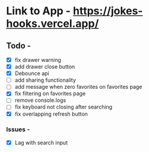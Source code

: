 # Link to App - https://jokes-hooks.vercel.app/

## Todo -

- [x] fix drawer warning
- [x] add drawer close button
- [x] Debounce api
- [ ] add sharing functionality
- [ ] add message when zero favorites on favorites page
- [x] fix filtering on favorites page
- [ ] remove console.logs
- [ ] fix keyboard not closing after searching
- [x] fix overlapping refresh button

### Issues -

- [x] Lag with search input
